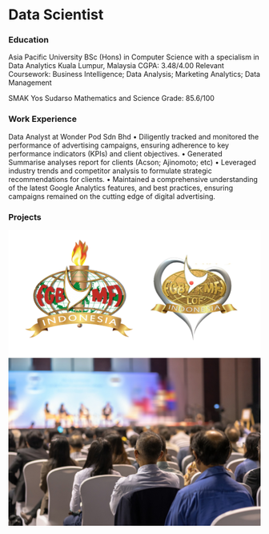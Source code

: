 # Data Scientist

### Education
Asia Pacific University 
BSc (Hons) in Computer Science with a specialism in Data Analytics Kuala Lumpur, Malaysia
CGPA: 3.48/4.00
Relevant Coursework: Business Intelligence; Data Analysis; Marketing Analytics; Data Management

SMAK Yos Sudarso
Mathematics and Science 
Grade: 85.6/100

### Work Experience
Data Analyst at Wonder Pod Sdn Bhd
•	Diligently tracked and monitored the performance of advertising campaigns, ensuring adherence to key performance indicators (KPIs) and client objectives.
•	Generated Summarise analyses report for clients (Acson; Ajinomoto; etc)
•	Leveraged industry trends and competitor analysis to formulate strategic recommendations for clients.
•	Maintained a comprehensive understanding of the latest Google Analytics features, and best practices, ensuring campaigns remained on the cutting edge of digital advertising.



### Projects
![Project](/Assets/Screenshot%202023-10-20%20131018.png)
![project1](/Assets/Screenshot%202023-10-20%20162034.png)
